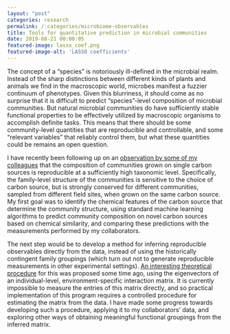 ```yaml
---
layout: "post"
categories: research
permalink: /:categories/microbiome-observables
title: Tools for quantitative prediction in microbial communities
date: 2019-08-21 00:00:05
featured-image: lasso_coef.png
featured-image-alt: 'LASSO coefficients'
---
```


The concept of a “species” is notoriously ill-defined in the microbial realm. Instead of the sharp distinctions between different kinds of plants and animals we find in the macroscopic world, microbes manifest a fuzzier continuum of phenotypes. Given this blurriness, it should come as no surprise that it is difficult to predict “species”-level composition of microbial communities. But natural microbial communities do have sufficiently stable functional properties to be effectively utilized by macroscopic organisms to accomplish definite tasks. This means that there should be some community-level quantities that are reproducible and controllable, and some “relevant variables” that reliably control them, but what these quantities could be remains an open question.

I have recently been following up on an [observation by some of my colleagues][simplicity] that the composition of communities grown on single carbon sources is reproducible at a sufficiently high taxonomic level. Specifically, the family-level structure of the communities is sensitive to the choice of carbon source, but is strongly conserved for different communities, sampled from different field sites, when grown on the same carbon source. My first goal was to identify the chemical features of the carbon source that determine the community structure, using standard machine learning algorithms to predict community composition on novel carbon sources based on chemical similarity, and comparing these predictions with the measurements performed by my collaborators. 

The next step would be to develop a method for inferring reproducible observables directly from the data, instead of using the historically contingent family groupings (which turn out not to generate reproducible measurements in other experimental settings). [An interesting theoretical procedure][tikhonov] for this was proposed some time ago, using the eigenvectors of an individual-level, environment-specific interaction matrix. It is currently impossible to measure the entries of this matrix directly, and so practical implementation of this program requires a controlled procedure for estimating the matrix from the data. I have made some progress towards developing such a procedure, applying it to my collaborators’ data, and exploring other ways of obtaining meaningful functional groupings from the inferred matrix.

[simplicity]: https://www.biorxiv.org/content/10.1101/205831v1.abstract
[tikhonov]: https://arxiv.org/abs/1504.02550

